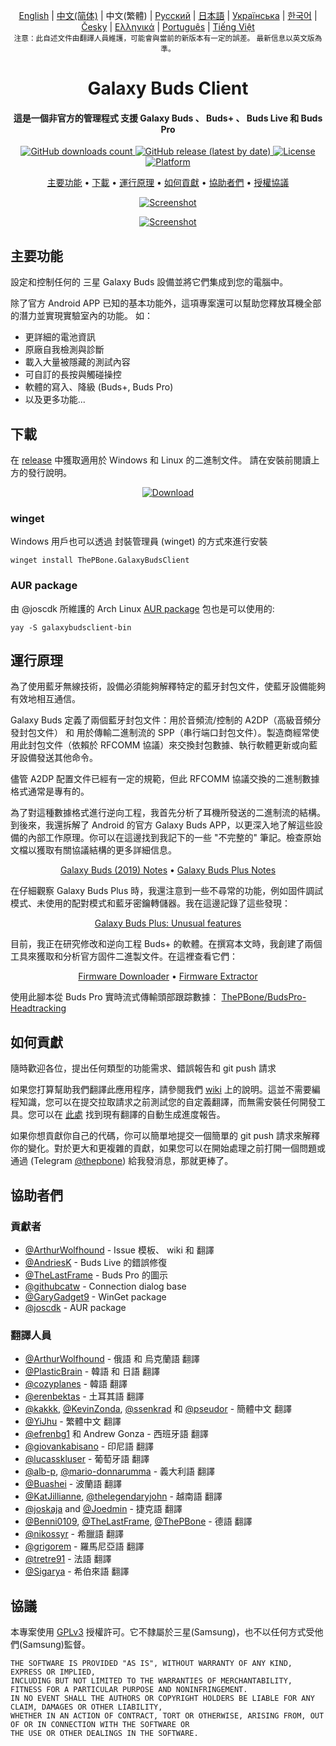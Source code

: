 <p align="center">
    <a href="../README.md">English</a> | <a href="/docs/README_chs.md">中文(简体)</a> | 中文(繁體) | <a href="/docs/README_rus.md">Русский</a> | <a href="/docs/README_jpn.md">日本語</a> | <a href="/docs/README_ukr.md">Українська</a> | <a href="/docs/README_kor.md">한국어</a> | <a href="/docs/README_cze.md">Česky</a> | <a href="/docs/README_gr.md">Ελληνικά</a> | <a href="/docs/README_pt.md">Português</a> | <a href="/docs/README_vnm.md">Tiếng Việt</a> <br>
    <sub>注意：此自述文件由翻譯人員維護，可能會與當前的新版本有一定的誤差。 最新信息以英文版為準。</sub>
</p>
<h1 align="center">
  Galaxy Buds Client
  <br>
</h1>
<h4 align="center">這是一個非官方的管理程式 支援 Galaxy Buds 、 Buds+ 、 Buds Live 和 Buds Pro</h4>
<p align="center">
  <a href="https://github.com/ThePBone/GalaxyBudsClient/releases">
    <img alt="GitHub downloads count" src="https://img.shields.io/github/downloads/thepbone/galaxybudsclient/total">
  </a>
  <a href="https://github.com/ThePBone/GalaxyBudsClient/releases">
   <img alt="GitHub release (latest by date)" src="https://img.shields.io/github/v/release/thepbone/galaxybudsclient">
  </a>
  <a href="https://github.com/ThePBone/GalaxyBudsClient/blob/master/LICENSE">
      <img alt="License" src="https://img.shields.io/github/license/thepbone/galaxybudsclient">
  </a>
  <a href="https://github.com/ThePBone/GalaxyBudsClient/releases">
    <img alt="Platform" src="https://img.shields.io/badge/platform-Windows/Linux-yellowgreen">
  </a>
</p>
<p align="center">
  <a href="#主要功能">主要功能</a> •
  <a href="#下載">下載</a> •
  <a href="#運行原理">運行原理</a> •
  <a href="#如何貢獻">如何貢獻</a> •
  <a href="#協助者們">協助者們</a> •
  <a href="#授權協議">授權協議</a>
</p>

<p align="center">
    <a href="https://ko-fi.com/H2H83E5J3"><img alt="Screenshot" src="https://ko-fi.com/img/githubbutton_sm.svg"></a>
</p>

<p align="center">
    <a href="#"><img alt="Screenshot" src="https://github.com/ThePBone/GalaxyBudsClient/blob/master/screenshots/screencap.gif"></a>
</p>

## 主要功能

設定和控制任何的 三星 Galaxy Buds 設備並將它們集成到您的電腦中。

除了官方 Android APP 已知的基本功能外，這項專案還可以幫助您釋放耳機全部的潛力並實現實驗室內的功能。
如：

- 更詳細的電池資訊
- 原廠自我檢測與診斷
- 載入大量被隱藏的測試內容
- 可自訂的長按與觸碰操控
- 軟體的寫入、降級 (Buds+, Buds Pro)
- 以及更多功能...

## 下載

在 [release](https://github.com/ThePBone/GalaxyBudsClient/releases) 中獲取適用於 Windows 和 Linux 的二進制文件。 請在安裝前閱讀上方的發行說明。

<p align="center">
    <a href="https://github.com/ThePBone/GalaxyBudsClient/releases"><img alt="Download" src="https://github.com/ThePBone/GalaxyBudsClient/blob/master/screenshots/download.png"></a>
</p>

### winget

Windows 用戶也可以透過 封裝管理員 (winget) 的方式來進行安裝

```
winget install ThePBone.GalaxyBudsClient
```

### AUR package

由 @joscdk 所維護的 Arch Linux [AUR package](https://aur.archlinux.org/packages/galaxybudsclient-bin/) 包也是可以使用的:

```
yay -S galaxybudsclient-bin
```

## 運行原理

為了使用藍牙無線技術，設備必須能夠解釋特定的藍牙封包文件，使藍牙設備能夠有效地相互通信。

Galaxy Buds 定義了兩個藍牙封包文件：用於音頻流/控制的 A2DP（高級音頻分發封包文件） 和 用於傳輸二進制流的 SPP（串行端口封包文件）。製造商經常使用此封包文件（依賴於 RFCOMM 協議）來交換封包數據、執行軟體更新或向藍牙設備發送其他命令。

儘管 A2DP 配置文件已經有一定的規範，但此 RFCOMM 協議交換的二進制數據格式通常是專有的。

為了對這種數據格式進行逆向工程，我首先分析了耳機所發送的二進制流的結構。到後來，我還拆解了 Android 的官方 Galaxy Buds APP，以更深入地了解這些設備的內部工作原理。你可以在這邊找到我記下的一些 "不完整的" 筆記。檢查原始文檔以獲取有關協議結構的更多詳細信息。

<p align="center">
  <a href="https://github.com/ThePBone/GalaxyBudsClient/blob/master/GalaxyBudsRFCommProtocol.md">Galaxy Buds (2019) Notes</a> •
  <a href="https://github.com/ThePBone/GalaxyBudsClient/blob/master/Galaxy%20Buds%20Plus%20RFComm%20Protocol%20Notes.md">Galaxy Buds Plus Notes</a>
</p>

在仔細觀察 Galaxy Buds Plus 時，我還注意到一些不尋常的功能，例如固件調試模式、未使用的配對模式和藍牙密鑰轉儲器。我在這邊記錄了這些發現：

<p align="center">
  <a href="https://github.com/ThePBone/GalaxyBudsClient/blob/master/GalaxyBudsPlus_HiddenDebugFeatures.md">Galaxy Buds Plus: Unusual features</a>
</p>

目前，我正在研究修改和逆向工程 Buds+ 的軟體。在撰寫本文時，我創建了兩個工具來獲取和分析官方固件二進製文件。在這裡查看它們：

<p align="center">
  <a href="https://github.com/ThePBone/GalaxyBudsFirmwareDownloader">Firmware Downloader</a> •
  <a href="https://github.com/ThePBone/GalaxyBudsFirmwareExtractor">Firmware Extractor</a>
</p>

使用此腳本從 Buds Pro 實時流式傳輸頭部跟踪數據： [ThePBone/BudsPro-Headtracking](https://github.com/ThePBone/BudsPro-Headtracking)

## 如何貢獻

隨時歡迎各位，提出任何類型的功能需求、錯誤報告和 git push 請求

如果您打算幫助我們翻譯此應用程序，請參閱我們 [wiki](https://github.com/ThePBone/GalaxyBudsClient/wiki/3.-How-to-help-with-translations) 上的說明。這並不需要編程知識，您可以在提交拉取請求之前測試您的自定義翻譯，而無需安裝任何開發工具。您可以在 [此處](https://github.com/ThePBone/GalaxyBudsClient/blob/master/meta/translations.md) 找到現有翻譯的自動生成進度報告。

如果你想貢獻你自己的代碼，你可以簡單地提交一個簡單的 git push 請求來解釋你的變化。對於更大和更複雜的貢獻，如果您可以在開始處理之前打開一個問題或通過 (Telegram [@thepbone](https://t.me/thepbone)) 給我發消息，那就更棒了。

## 協助者們

### 貢獻者

- [@ArthurWolfhound](https://github.com/ArthurWolfhound) - Issue 模板、 wiki 和 翻譯
- [@AndriesK](https://github.com/AndriesK) - Buds Live 的錯誤修復
- [@TheLastFrame](https://github.com/TheLastFrame) - Buds Pro 的圖示
- [@githubcatw](https://github.com/githubcatw) - Connection dialog base
- [@GaryGadget9](https://github.com/GaryGadget9) - WinGet package
- [@joscdk](https://github.com/joscdk) - AUR package

### 翻譯人員

- [@ArthurWolfhound](https://github.com/ArthurWolfhound) - 俄語 和 烏克蘭語 翻譯
- [@PlasticBrain](https://github.com/fhalfkg) - 韓語 和 日語 翻譯
- [@cozyplanes](https://github.com/cozyplanes) - 韓語 翻譯
- [@erenbektas](https://github.com/erenbektas) - 土耳其語 翻譯
- [@kakkk](https://github.com/kakkk), [@KevinZonda](https://github.com/KevinZonda), [@ssenkrad](https://github.com/ssenkrad) 和 [@pseudor](https://github.com/pseudor) - 簡體中文 翻譯
- [@YiJhu](https://github.com/YiJhu) - 繁體中文 翻譯
- [@efrenbg1](https://github.com/efrenbg1) 和 Andrew Gonza - 西班牙語 翻譯
- [@giovankabisano](https://github.com/giovankabisano) - 印尼語 翻譯
- [@lucasskluser](https://github.com/lucasskluser) - 葡萄牙語 翻譯
- [@alb-p](https://github.com/alb-p), [@mario-donnarumma](https://github.com/mario-donnarumma) - 義大利語 翻譯
- [@Buashei](https://github.com/Buashei) - 波蘭語 翻譯
- [@KatJillianne](https://github.com/KatJillianne), [@thelegendaryjohn](https://github.com/thelegendaryjohn) - 越南語 翻譯
- [@joskaja](https://github.com/joskaja) and [@Joedmin](https://github.com/Joedmin) - 捷克語 翻譯
- [@Benni0109](https://github.com/Benni0109), [@TheLastFrame](https://github.com/TheLastFrame), [@ThePBone](https://github.com/ThePBone) - 德語 翻譯
- [@nikossyr](https://github.com/nikossyr) - 希臘語 翻譯
- [@grigorem](https://github.com/grigorem) - 羅馬尼亞語 翻譯
- [@tretre91](https://github.com/tretre91) - 法語 翻譯
- [@Sigarya](https://github.com/Sigarya) - 希伯來語 翻譯

## 協議

本專案使用 [GPLv3](https://github.com/ThePBone/GalaxyBudsClient/blob/master/LICENSE) 授權許可。它不隸屬於三星(Samsung)，也不以任何方式受他們(Samsung)監督。

```
THE SOFTWARE IS PROVIDED "AS IS", WITHOUT WARRANTY OF ANY KIND, EXPRESS OR IMPLIED,
INCLUDING BUT NOT LIMITED TO THE WARRANTIES OF MERCHANTABILITY, FITNESS FOR A PARTICULAR PURPOSE AND NONINFRINGEMENT.
IN NO EVENT SHALL THE AUTHORS OR COPYRIGHT HOLDERS BE LIABLE FOR ANY CLAIM, DAMAGES OR OTHER LIABILITY,
WHETHER IN AN ACTION OF CONTRACT, TORT OR OTHERWISE, ARISING FROM, OUT OF OR IN CONNECTION WITH THE SOFTWARE OR
THE USE OR OTHER DEALINGS IN THE SOFTWARE.
```
